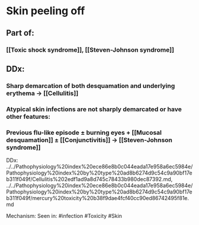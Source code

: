 # Skin peeling off 
## Part of:
### [[Toxic shock syndrome]], [[Steven-Johnson syndrome]]
## DDx:
### Sharp demarcation of both desquamation and underlying erythema -> [[Cellulitis]]
### Atypical skin infections are not sharply demarcated or have other features:
### 
### Previous flu-like episode ± burning eyes + [[Mucosal desquamation]] ± [[Conjunctivitis]] -> [[Steven-Johnson syndrome]]

DDx: ../../Pathophysiology%20index%20ece86e8b0c044eada17e958a6ec5984e/Pathophysiology%20index%20by%20type%20ad8b6274d9c54c9a90bf17eb311f049f/Cellulitis%202edf1ad9a8d745c78433b980dec87392.md, ../../Pathophysiology%20index%20ece86e8b0c044eada17e958a6ec5984e/Pathophysiology%20index%20by%20type%20ad8b6274d9c54c9a90bf17eb311f049f/mercury%20toxicity%20b38f9dae4fcf40cc90ed86742495f81e.md

Mechanism: 
Seen in: #infection #Toxicity #Skin  

